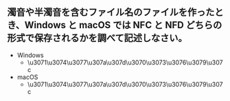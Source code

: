 ## 濁音や半濁音を含むファイル名のファイルを作ったとき、Windows と macOS では NFC と NFD どちらの形式で保存されるかを調べて記述しなさい。

- Windows
  - \u3071\u3074\u3077\u307a\u307d\u3070\u3073\u3076\u3079\u307c
- macOS
  - \u3071\u3074\u3077\u307a\u307d\u3070\u3073\u3076\u3079\u307c
